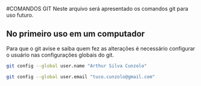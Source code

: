 #COMANDOS GIT
Neste arquivo será apresentado os comandos git para uso futuro.

## No primeiro uso em um computador
Para que o git avise e saiba quem fez as alterações é necessário configurar o usuário nas configurações globais do git.
```bash
git config --global user.name "Arthur Silva Cunzolo"

git config --global user.email "tuco.cunzolo@gmail.com"
```